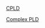 [CPLD](/docs/knowledge-network-database-repository/CPLD.md)

[Complex PLD](/docs/knowledge-network-database-repository/Complex%20PLD.md)
